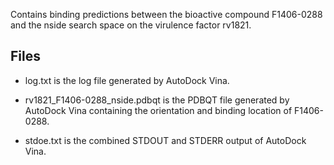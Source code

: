 Contains binding predictions between the bioactive compound F1406-0288 and the nside search space on the virulence factor rv1821.

## Files

- log.txt is the log file generated by AutoDock Vina.

- rv1821_F1406-0288_nside.pdbqt is the PDBQT file generated by AutoDock Vina containing the orientation and binding location of F1406-0288.

- stdoe.txt is the combined STDOUT and STDERR output of AutoDock Vina.

